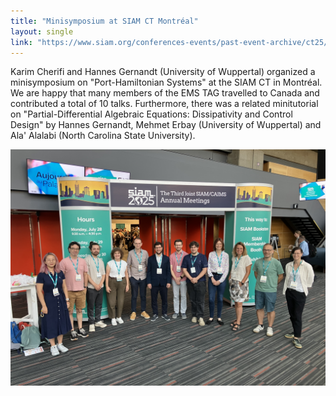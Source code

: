 ```yaml
---
title: "Minisymposium at SIAM CT Montréal"
layout: single
link: "https://www.siam.org/conferences-events/past-event-archive/ct25/"
---
```


Karim Cherifi and Hannes Gernandt (University of Wuppertal) organized a minisymposium on "Port-Hamiltonian Systems" at the SIAM CT in Montréal. We are happy that many members of the EMS TAG travelled to Canada and contributed a total of 10 talks. Furthermore, there was a related minitutorial on "Partial-Differential Algebraic Equations: Dissipativity and Control Design" by Hannes Gernandt, Mehmet Erbay (University of Wuppertal) and Ala' Alalabi (North Carolina State University).


<img src="https://raw.githubusercontent.com/hage91/emsphs/refs/heads/master/_posts/SIAMCT.jpg"
     alt="Conference Picture"
     style="float: left; margin-right: 10px;" />
